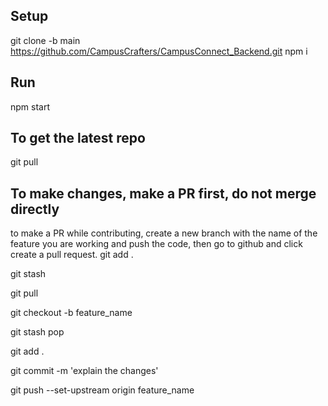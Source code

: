 ## Setup
git clone -b main https://github.com/CampusCrafters/CampusConnect_Backend.git
npm i
## Run
npm start
## To get the latest repo
git pull

## To make changes, make a PR first, do not merge directly
to make a PR while contributing, create a new branch with the name of the feature you are working and push the code, then go to github and click create a pull request. 
git add .

git stash

git pull

git checkout -b feature_name

git stash pop

git add .

git commit -m 'explain the changes'

git push --set-upstream origin feature_name
